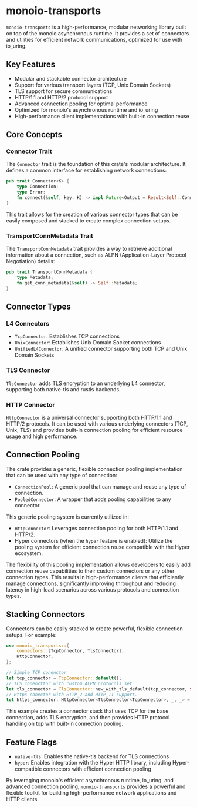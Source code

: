 # monoio-transports

`monoio-transports` is a high-performance, modular networking library built on top of the monoio
asynchronous runtime. It provides a set of connectors and utilities for efficient network
communications, optimized for use with io_uring.

## Key Features

- Modular and stackable connector architecture
- Support for various transport layers (TCP, Unix Domain Sockets)
- TLS support for secure communications
- HTTP/1.1 and HTTP/2 protocol support
- Advanced connection pooling for optimal performance
- Optimized for monoio's asynchronous runtime and io_uring
- High-performance client implementations with built-in connection reuse

## Core Concepts

### Connector Trait

The `Connector` trait is the foundation of this crate's modular architecture. It defines a common interface for establishing network connections:

```rust
pub trait Connector<K> {
    type Connection;
    type Error;
    fn connect(&self, key: K) -> impl Future<Output = Result<Self::Connection, Self::Error>>;
}
```

This trait allows for the creation of various connector types that can be easily composed
and stacked to create complex connection setups.

### TransportConnMetadata Trait

The `TransportConnMetadata` trait provides a way to retrieve additional information about
a connection, such as ALPN (Application-Layer Protocol Negotiation) details:

```rust
pub trait TransportConnMetadata {
    type Metadata;
    fn get_conn_metadata(&self) -> Self::Metadata;
}
```

## Connector Types

### L4 Connectors

- `TcpConnector`: Establishes TCP connections
- `UnixConnector`: Establishes Unix Domain Socket connections
- `UnifiedL4Connector`: A unified connector supporting both TCP and Unix Domain Sockets

### TLS Connector

`TlsConnector` adds TLS encryption to an underlying L4 connector, supporting both
native-tls and rustls backends.

### HTTP Connector

`HttpConnector` is a universal connector supporting both HTTP/1.1 and HTTP/2 protocols.
It can be used with various underlying connectors (TCP, Unix, TLS) and provides built-in
connection pooling for efficient resource usage and high performance.

## Connection Pooling

The crate provides a generic, flexible connection pooling implementation that can be used
with any type of connection:

- `ConnectionPool`: A generic pool that can manage and reuse any type of connection.
- `PooledConnector`: A wrapper that adds pooling capabilities to any connector.

This generic pooling system is currently utilized in:

- `HttpConnector`: Leverages connection pooling for both HTTP/1.1 and HTTP/2.
- Hyper connectors (when the `hyper` feature is enabled): Utilize the pooling system for
  efficient connection reuse compatible with the Hyper ecosystem.

The flexibility of this pooling implementation allows developers to easily add
connection reuse capabilities to their custom connectors or any other connection types.
This results in high-performance clients that efficiently manage connections,
significantly improving throughput and reducing latency in high-load scenarios across
various protocols and connection types.

## Stacking Connectors

Connectors can be easily stacked to create powerful, flexible connection setups. For example:

```rust
use monoio_transports::{
    connectors::{TcpConnector, TlsConnector},
    HttpConnector,
};

// Simple TCP conenctor
let tcp_connector = TcpConnector::default();
// TLS conencttor with custom ALPN protocols set
let tls_connector = TlsConnector::new_with_tls_default(tcp_connector, Some(vec!["http/1.1"]));
// Https conector with HTTP_2 and HTTP_11 support.
let https_connector: HttpConnector<TlsConnector<TcpConnector>, _, _> = HttpConnector::default();
```

This example creates a connector stack that uses TCP for the base connection, adds TLS
encryption, and then provides HTTP protocol handling on top with built-in connection pooling.

## Feature Flags

- `native-tls`: Enables the native-tls backend for TLS connections
- `hyper`: Enables integration with the Hyper HTTP library, including Hyper-compatible
  connectors with efficient connection pooling

By leveraging monoio's efficient asynchronous runtime, io_uring, and advanced connection
pooling, `monoio-transports` provides a powerful and flexible toolkit for building
high-performance network applications and HTTP clients.
